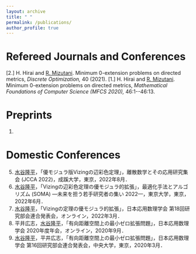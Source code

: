 ```yaml
---
layout: archive
title: " "
permalink: /publications/
author_profile: true
---
```


Refereed Journals and Conferences
======
[2.] H. Hirai and <ins>	R. Mizutani</ins>. Minimum 0-extension problems on directed metrics, *Discrete Optimization,* 40 (2021).
[1.] H. Hirai and <ins>	R. Mizutani</ins>. Minimum 0-extension problems on directed metrics, *Mathematical Foundations of Computer Science (MFCS 2020),* 46:1--46:13.

Preprints
======
1. 

Domestic Conferences
======
5. <ins>水谷隆平</ins>，「優モジュラ版Vizingの辺彩色定理」，離散数学とその応用研究集会 (JCCA 2022)，成蹊大学，東京，2022年8月．
4. <ins>水谷隆平</ins>，「Vizingの辺彩色定理の優モジュラ的拡張」，最適化手法とアルゴリズム (SOMA) —未来を担う若手研究者の集い 2022—，東京大学，東京，2022年6月．
3. <ins>水谷隆平</ins>，「Vizingの定理の優モジュラ的拡張」，日本応用数理学会 第18回研究部会連合発表会，オンライン，2022年3月．
2. 平井広志，<ins>水谷隆平</ins>，「有向距離空間上の最小ゼロ拡張問題」，日本応用数理学会 2020年度年会，オンライン，2020年9月．
1. <ins>水谷隆平</ins>，平井広志，「有向距離空間上の最小ゼロ拡張問題」，日本応用数理学会 第16回研究部会連合発表会，中央大学，東京，2020年3月．

